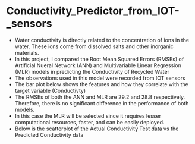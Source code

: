 # Conductivity_Predictor_from_IOT-_sensors
*  Water conductivity is directly related to the concentration of ions in the water. These ions come from dissolved salts and other inorganic materials.
*  In this project, I compared the Root Mean Squared Errors (RMSEs) of Artificial Nueral Network (ANN) and Multivariable Linear Regression (MLR) models in predicting the Conductivity of Recycled Water
*  The observations used in this model were recorded from IOT sensors
*  The bar plot below shows the features and how they correlate with the target variable (Conductivty)
*  The RMSEs of both the ANN and MLR are 29.2 and 28.8 respectively. Therefore, there is no significant difference in the performance of both models.
*  In this case the MLR will be selected since it requires lesser computational resources, faster, and can be easily deployed.
*  Below is the scatterplot of the Actual Conductivity Test data vs the Predicted Conductivity data
